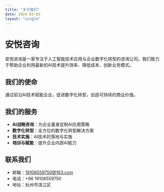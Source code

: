 ```yaml
---
title: "关于我们"
date: 2024-03-03
layout: "single"
---
```


# 安悦咨询

安悦咨询是一家专注于人工智能技术应用与企业数字化转型的咨询公司。我们致力于帮助企业利用最新的AI技术提升效率、降低成本、创新业务模式。

## 我们的使命

通过前沿AI技术赋能企业，促进数字化转型，创造可持续的商业价值。

## 我们的服务

- **AI战略咨询**：为企业量身定制AI应用策略
- **数字化转型**：全方位的数字化转型解决方案
- **技术实施**：AI技术的落地与实施
- **培训与赋能**：提升企业内部AI能力

## 联系我们

- 邮箱：19106559750@163.com
- 电话：+86 19106559750
- 地址：杭州市滨江区